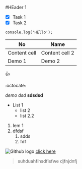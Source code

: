 #HEader 1

- [x] Task 1
- [x] Task 2

```
console.log('HEllo');
```


No | Name
---| ----
Content cell | Content cell 2
Demo 1 | Demo 2

:+1:

:octocate:

*demo*  _dsd_
**sdsdsd**

* List 1
    * list 2
    * list 2.2

1. Iem 1
2. dfdsf
    1. sdds
    2. fdf

![Github logo]()
[click here](url)

> suhduahfihsdfisfwe
> djfnjdnfj